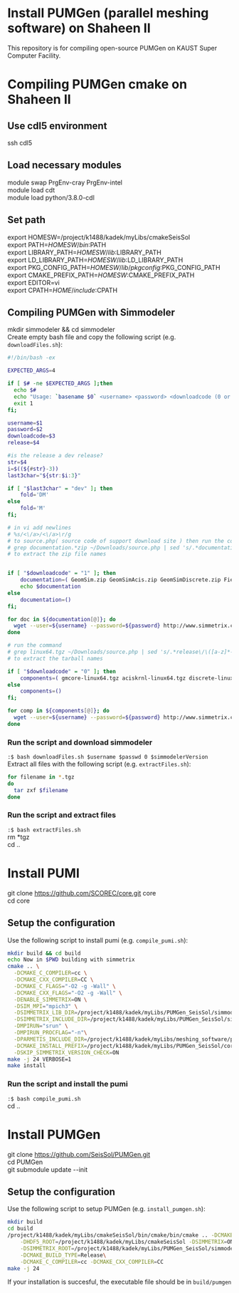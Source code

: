 # Install PUMGen (parallel meshing software) on Shaheen II
This repository is for compiling open-source PUMGen on KAUST Super Computer Facility.

# Compiling PUMGen cmake on Shaheen II

## Use cdl5 environment
ssh cdl5<br/>

## Load necessary modules
module swap PrgEnv-cray PrgEnv-intel<br/>
module load cdt<br/>
module load python/3.8.0-cdl<br/>

## Set path
export HOMESW=/project/k1488/kadek/myLibs/cmakeSeisSol<br/>
export PATH=$HOMESW/bin:$PATH<br/>
export LIBRARY_PATH=$HOMESW/lib:$LIBRARY_PATH<br/>
export LD_LIBRARY_PATH=$HOMESW/lib:$LD_LIBRARY_PATH<br/>
export PKG_CONFIG_PATH=$HOMESW/lib/pkgconfig:$PKG_CONFIG_PATH<br/>
export CMAKE_PREFIX_PATH=$HOMESW:$CMAKE_PREFIX_PATH<br/>
export EDITOR=vi<br/>
export CPATH=$HOME/include:$CPATH<br/>

## Compiling PUMGen with Simmodeler
mkdir simmodeler && cd simmodeler<br/>
Create empty bash file and copy the following script (e.g. `downloadFiles.sh`):<br/>

```bash
#!/bin/bash -ex

EXPECTED_ARGS=4

if [ $# -ne $EXPECTED_ARGS ];then
  echo $#
  echo "Usage: `basename $0` <username> <password> <downloadcode (0 or 1): 0: library 1:documentation><release string ex) 7.1-110613 > "
  exit 1
fi;

username=$1
password=$2
downloadcode=$3
release=$4

#is the release a dev release?
str=$4
i=$((${#str}-3))
last3char="${str:$i:3}"

if [ "$last3char" = "dev" ]; then
    fold='DM'
else
    fold='M'
fi;

# in vi add newlines
# %s/<\/a>/<\/a>\r/g
# to source.php( source code of support download site ) then run the command 
# grep documentation.*zip ~/Downloads/source.php | sed 's/.*documentation\/\([A-Za-z]*.zip\).*/\1/g'
# to extract the zip file names


if [ "$downloadcode" = "1" ]; then
    documentation=( GeomSim.zip GeomSimAcis.zip GeomSimDiscrete.zip FieldSim.zip GeomSimAbstract.zip MeshSimCrack.zip MeshSimAdapt.zip MeshSimAdv.zip MeshSim.zip MeshSimCrack.zip ParallelMeshSimAdapt.zip ParallelMeshSim.zip GeomSimProe.zip GeomSimParasolid.zip GeomSimSolidWorks.zip )
    echo $documentation
else
    documentation=()
fi;

for doc in ${documentation[@]}; do
  wget --user=${username} --password=${password} http://www.simmetrix.com/application/release/${fold}/${release}/documentation/${doc}
done

# run the command
# grep linux64.tgz ~/Downloads/source.php | sed 's/.*release\/\([a-z]*-linux64.tgz\).*/\1/g'
# to extract the tarball names

if [ "$downloadcode" = "0" ]; then
    components=( gmcore-linux64.tgz aciskrnl-linux64.tgz discrete-linux64.tgz fdcore-linux64.tgz gmabstract-linux64.tgz gmadv-linux64.tgz msadapt-linux64.tgz msadv-linux64.tgz mscore-linux64.tgz msparalleladapt-linux64.tgz msparallelmesh-linux64.tgz pskrnl-linux64.tgz )
else
    components=()
fi;

for comp in ${components[@]}; do
  wget --user=${username} --password=${password} http://www.simmetrix.com/application/release/${fold}/${release}/release/${comp}
done
```
### Run the script and download simmodeler
`:$ bash downloadFiles.sh $username $passwd 0 $simmodelerVersion`<br/>
Extract all files with the following script (e.g. `extractFiles.sh`):<br/>
```bash
for filename in *.tgz
do
  tar zxf $filename
done
```
### Run the script and extract files
`:$ bash extractFiles.sh`<br/>
rm *tgz<br/>
cd ..<br/>

# Install PUMI

git clone https://github.com/SCOREC/core.git core<br/>
cd core<br/>

## Setup the configuration
Use the following script to install pumi (e.g. `compile_pumi.sh`):<br/>
```bash
mkdir build && cd build
echo Now in $PWD building with simmetrix
cmake .. \
  -DCMAKE_C_COMPILER=cc \
  -DCMAKE_CXX_COMPILER=CC \
  -DCMAKE_C_FLAGS="-O2 -g -Wall" \
  -DCMAKE_CXX_FLAGS="-O2 -g -Wall" \
  -DENABLE_SIMMETRIX=ON \
  -DSIM_MPI="mpich3" \
  -DSIMMETRIX_LIB_DIR=/project/k1488/kadek/myLibs/PUMGen_SeisSol/simmodeler/15.0-210501/lib/x64_rhel7_gcc48/ \
  -DSIMMETRIX_INCLUDE_DIR=/project/k1488/kadek/myLibs/PUMGen_SeisSol/simmodeler/15.0-210501/include/ \
  -DMPIRUN="srun" \
  -DMPIRUN_PROCFLAG="-n"\
  -DPARMETIS_INCLUDE_DIR=/project/k1488/kadek/myLibs/meshing_software/parmetis-cc/include/ \
  -DCMAKE_INSTALL_PREFIX=/project/k1488/kadek/myLibs/PUMGen_SeisSol/core \
  -DSKIP_SIMMETRIX_VERSION_CHECK=ON
make -j 24 VERBOSE=1
make install
```
### Run the script and install the pumi
`:$ bash compile_pumi.sh`<br/>
cd ..<br/>

# Install PUMGen
git clone https://github.com/SeisSol/PUMGen.git<br/>
cd PUMGen<br/>
git submodule update --init<br/>

## Setup the configuration
Use the following script to setup PUMGen (e.g. `install_pumgen.sh`):<br/>
```bash
mkdir build
cd build
/project/k1488/kadek/myLibs/cmakeSeisSol/bin/cmake/bin/cmake .. -DCMAKE_PREFIX_PATH=/project/k1488/kadek/myLibs/PUMGen_SeisSol/core \
    -DHDF5_ROOT=/project/k1488/kadek/myLibs/cmakeSeisSol -DSIMMETRIX=ON \
    -DSIMMETRIX_ROOT=/project/k1488/kadek/myLibs/PUMGen_SeisSol/simmodeler/15.0-210501/ -DSIM_MPI=mpich3 \
    -DCMAKE_BUILD_TYPE=Release\
    -DCMAKE_C_COMPILER=cc -DCMAKE_CXX_COMPILER=CC
make -j 24
```
If your installation is succesful, the executable file should be in `build/pumgen`<br/>
